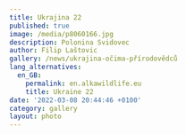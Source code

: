 ```yaml
---
title: Ukrajina 22
published: true
image: /media/p8060166.jpg
description: Polonina Svidovec
author: Filip Laštovic
gallery: /news/ukrajina-očima-přírodovědců
lang_alternatives:
  en_GB:
    permalink: en.alkawildlife.eu
    title: Ukraine 22
date: '2022-03-08 20:44:46 +0100'
category: gallery
layout: photo
---
```


